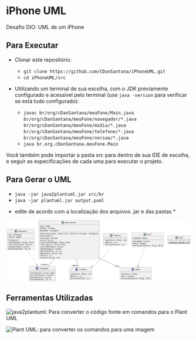 # iPhone UML
Desafio DIO: UML de um iPhone

## Para Executar

- Clonar este repositório:
  - `git clone https://github.com/CDanSantana/iPhoneUML.git`
  - `cd iPhoneUML/src`

- Utilizando um terminal de sua escolha, com o JDK previamente configurado e acessível pelo terminal (use `java -version` para verificar se está tudo configurado):
  - `javac br/org/cDanSantana/meuFone/Main.java br/org/cDanSantana/meuFone/navegador/*.java br/org/cDanSantana/meuFone/midia/*.java br/org/cDanSantana/meuFone/telefone/*.java br/org/cDanSantana/meuFone/versao/*.java`
  - `java br.org.cDanSantana.meuFone.Main`

Você também pode importar a pasta src para dentro de sua IDE de escolha, e seguir as especificações de cada uma para executar o projeto.

## Para Gerar o UML

- `java -jar java2plantuml.jar src/br`
- `java -jar plantuml.jar output.puml`

* edite de acordo com a localização dos arquivos .jar e das pastas *

![Diagrama gerado](/output.png)

## Ferramentas Utilizadas

![java2plantuml](https://github.com/mirajp1/java2plantuml): Para converter o código fonte em comandos para o Plant UML

![Plant UML](https://github.com/plantuml/plantuml): para converter os comandos para uma imagem